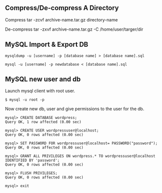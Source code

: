 Compress/De-compress A Directory
--------------------------------

Compress
    tar -zcvf archive-name.tar.gz directory-name

De-compress
    tar -zxvf archive-name.tar.gz -C /home/user/targer/dir


MySQL Import & Export DB
------------------------

    mysqldump -u [username] -p [database name] > [database name].sql

    mysql -u [username] -p newdatabase < [database name].sql


MySQL new user and db
---------------------

Launch mysql client with root user.

    $ mysql -u root -p

Now create new db, user and give permissions to the user for the db.

    mysql> CREATE DATABASE wordpress;
    Query OK, 1 row affected (0.00 sec)
    
    mysql> CREATE USER wordpressuser@localhost;
    Query OK, 0 rows affected (0.00 sec)
    
    mysql> SET PASSWORD FOR wordpressuser@localhost= PASSWORD("password");
    Query OK, 0 rows affected (0.00 sec)
    
    mysql> GRANT ALL PRIVILEGES ON wordpress.* TO wordpressuser@localhost IDENTIFIED BY 'password';
    Query OK, 0 rows affected (0.00 sec)
    
    mysql> FLUSH PRIVILEGES;
    Query OK, 0 rows affected (0.00 sec)
    
    mysql> exit
